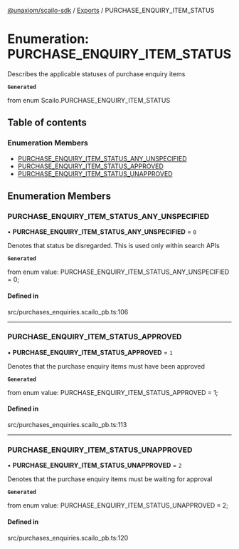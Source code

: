 [@unaxiom/scailo-sdk](../README.md) / [Exports](../modules.md) / PURCHASE\_ENQUIRY\_ITEM\_STATUS

# Enumeration: PURCHASE\_ENQUIRY\_ITEM\_STATUS

Describes the applicable statuses of purchase enquiry items

**`Generated`**

from enum Scailo.PURCHASE_ENQUIRY_ITEM_STATUS

## Table of contents

### Enumeration Members

- [PURCHASE\_ENQUIRY\_ITEM\_STATUS\_ANY\_UNSPECIFIED](PURCHASE_ENQUIRY_ITEM_STATUS.md#purchase_enquiry_item_status_any_unspecified)
- [PURCHASE\_ENQUIRY\_ITEM\_STATUS\_APPROVED](PURCHASE_ENQUIRY_ITEM_STATUS.md#purchase_enquiry_item_status_approved)
- [PURCHASE\_ENQUIRY\_ITEM\_STATUS\_UNAPPROVED](PURCHASE_ENQUIRY_ITEM_STATUS.md#purchase_enquiry_item_status_unapproved)

## Enumeration Members

### PURCHASE\_ENQUIRY\_ITEM\_STATUS\_ANY\_UNSPECIFIED

• **PURCHASE\_ENQUIRY\_ITEM\_STATUS\_ANY\_UNSPECIFIED** = ``0``

Denotes that status be disregarded. This is used only within search APIs

**`Generated`**

from enum value: PURCHASE_ENQUIRY_ITEM_STATUS_ANY_UNSPECIFIED = 0;

#### Defined in

src/purchases_enquiries.scailo_pb.ts:106

___

### PURCHASE\_ENQUIRY\_ITEM\_STATUS\_APPROVED

• **PURCHASE\_ENQUIRY\_ITEM\_STATUS\_APPROVED** = ``1``

Denotes that the purchase enquiry items must have been approved

**`Generated`**

from enum value: PURCHASE_ENQUIRY_ITEM_STATUS_APPROVED = 1;

#### Defined in

src/purchases_enquiries.scailo_pb.ts:113

___

### PURCHASE\_ENQUIRY\_ITEM\_STATUS\_UNAPPROVED

• **PURCHASE\_ENQUIRY\_ITEM\_STATUS\_UNAPPROVED** = ``2``

Denotes that the purchase enquiry items must be waiting for approval

**`Generated`**

from enum value: PURCHASE_ENQUIRY_ITEM_STATUS_UNAPPROVED = 2;

#### Defined in

src/purchases_enquiries.scailo_pb.ts:120
